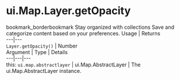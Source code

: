  
#  ui.Map.Layer.getOpacity
bookmark_borderbookmark Stay organized with collections  Save and categorize content based on your preferences.
Usage | Returns  
---|---  
`Layer.getOpacity()` | Number  
Argument | Type | Details  
---|---|---  
this: `ui.map.abstractlayer` | ui.Map.AbstractLayer | The ui.Map.AbstractLayer instance.  
